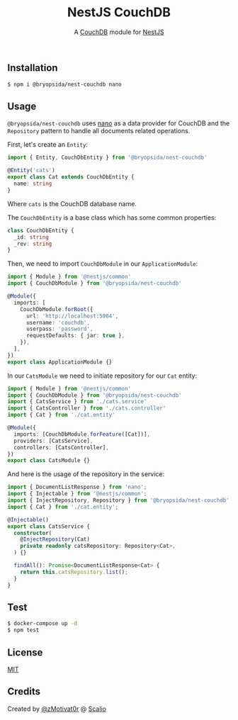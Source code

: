 <h1 align="center">NestJS CouchDB</h1>

<p align="center">
  A <a href="http://couchdb.apache.org/">CouchDB</a> module for <a href="https://nestjs.com/">NestJS</a>
</p>

&nbsp;

## Installation

```bash
$ npm i @bryopsida/nest-couchdb nano
```

## Usage

`@bryopsida/nest-couchdb` uses [nano](https://www.npmjs.com/package/nano) as a data provider for CouchDB and the `Repository` pattern to handle all documents related operations.

First, let's create an `Entity`:

```typescript
import { Entity, CouchDbEntity } from '@bryopsida/nest-couchdb'

@Entity('cats')
export class Cat extends CouchDbEntity {
  name: string
}
```

Where `cats` is the CouchDB database name.

The `CouchDbEntity` is a base class which has some common properties:

```typescript
class CouchDbEntity {
  _id: string
  _rev: string
}
```

Then, we need to import `CouchDbModule` in our `ApplicationModule`:

```typescript
import { Module } from '@nestjs/common'
import { CouchDbModule } from '@bryopsida/nest-couchdb'

@Module({
  imports: [
    CouchDbModule.forRoot({
      url: 'http://localhost:5984',
      username: 'couchdb',
      userpass: 'password',
      requestDefaults: { jar: true },
    }),
  ],
})
export class ApplicationModule {}
```

In our `CatsModule` we need to initiate repository for our `Cat` entity:

```typescript
import { Module } from '@nestjs/common'
import { CouchDbModule } from '@bryopsida/nest-couchdb'
import { CatsService } from './cats.service'
import { CatsController } from './cats.controller'
import { Cat } from './cat.entity'

@Module({
  imports: [CouchDbModule.forFeature([Cat])],
  providers: [CatsService],
  controllers: [CatsController],
})
export class CatsModule {}
```

And here is the usage of the repository in the service:

```typescript
import { DocumentListResponse } from 'nano';
import { Injectable } from '@nestjs/common';
import { InjectRepository, Repository } from '@bryopsida/nest-couchdb';
import { Cat } from './cat.entity';

@Injectable()
export class CatsService {
  constructor(
    @InjectRepository(Cat)
    private readonly catsRepository: Repository<Cat>,
  ) {}

  findAll(): Promise<DocumentListResponse<Cat> {
    return this.catsRepository.list();
  }
}
```

## Test

```bash
$ docker-compose up -d
$ npm test
```

## License

[MIT](LICENSE)

## Credits

Created by [@zMotivat0r](https://github.com/zMotivat0r) @ [Scalio](https://scal.io/)
